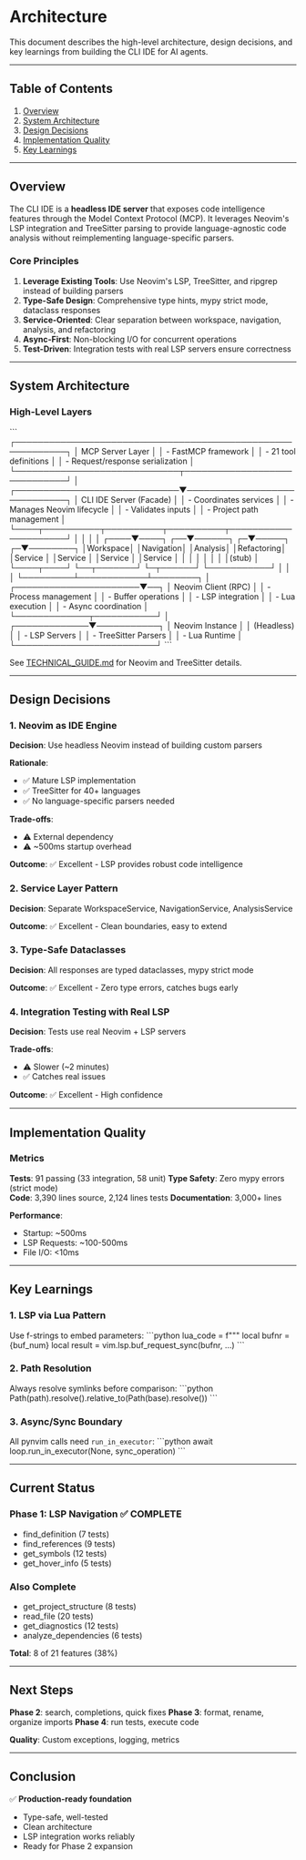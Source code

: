 # Architecture

This document describes the high-level architecture, design decisions, and key learnings from building the CLI IDE for AI agents.

---

## Table of Contents
1. [Overview](#overview)
2. [System Architecture](#system-architecture)
3. [Design Decisions](#design-decisions)
4. [Implementation Quality](#implementation-quality)
5. [Key Learnings](#key-learnings)

---

## Overview

The CLI IDE is a **headless IDE server** that exposes code intelligence features through the Model Context Protocol (MCP). It leverages Neovim's LSP integration and TreeSitter parsing to provide language-agnostic code analysis without reimplementing language-specific parsers.

### Core Principles

1. **Leverage Existing Tools**: Use Neovim's LSP, TreeSitter, and ripgrep instead of building parsers
2. **Type-Safe Design**: Comprehensive type hints, mypy strict mode, dataclass responses
3. **Service-Oriented**: Clear separation between workspace, navigation, analysis, and refactoring
4. **Async-First**: Non-blocking I/O for concurrent operations
5. **Test-Driven**: Integration tests with real LSP servers ensure correctness

---

## System Architecture

### High-Level Layers

\`\`\`
┌───────────────────────────────────────────────────────────┐
│                    MCP Server Layer                       │
│  - FastMCP framework                                       │
│  - 21 tool definitions                                     │
│  - Request/response serialization                          │
└─────────────────────────────┬─────────────────────────────┘
                              │
┌─────────────────────────────▼─────────────────────────────┐
│                 CLI IDE Server (Facade)                   │
│  - Coordinates services                                    │
│  - Manages Neovim lifecycle                                │
│  - Validates inputs                                        │
│  - Project path management                                 │
└────┬──────────┬──────────┬──────────┬─────────────────────┘
     │          │          │          │
┌────▼────┐ ┌──▼──────┐ ┌─▼─────┐ ┌─▼────────┐
│Workspace│ │Navigation│ │Analysis│ │Refactoring│
│Service  │ │Service   │ │Service │ │Service    │
│         │ │          │ │        │ │(stub)     │
└────┬────┘ └──┬───────┘ └─┬──────┘ └───────────┘
     │         │            │
     └─────────┴────────────┴────────┐
                                     │
              ┌──────────────────────▼──┐
              │   Neovim Client (RPC)   │
              │  - Process management   │
              │  - Buffer operations    │
              │  - LSP integration      │
              │  - Lua execution        │
              │  - Async coordination   │
              └─────────────┬───────────┘
                            │
              ┌─────────────▼───────────┐
              │  Neovim Instance        │
              │  (Headless)             │
              │  - LSP Servers          │
              │  - TreeSitter Parsers   │
              │  - Lua Runtime          │
              └─────────────────────────┘
\`\`\`

See [TECHNICAL_GUIDE.md](TECHNICAL_GUIDE.md) for Neovim and TreeSitter details.

---

## Design Decisions

### 1. Neovim as IDE Engine

**Decision**: Use headless Neovim instead of building custom parsers

**Rationale**:
- ✅ Mature LSP implementation
- ✅ TreeSitter for 40+ languages
- ✅ No language-specific parsers needed

**Trade-offs**:
- ⚠️ External dependency
- ⚠️ ~500ms startup overhead

**Outcome**: ✅ Excellent - LSP provides robust code intelligence

### 2. Service Layer Pattern

**Decision**: Separate WorkspaceService, NavigationService, AnalysisService

**Outcome**: ✅ Excellent - Clean boundaries, easy to extend

### 3. Type-Safe Dataclasses

**Decision**: All responses are typed dataclasses, mypy strict mode

**Outcome**: ✅ Excellent - Zero type errors, catches bugs early

### 4. Integration Testing with Real LSP

**Decision**: Tests use real Neovim + LSP servers

**Trade-offs**:
- ⚠️ Slower (~2 minutes)
- ✅ Catches real issues

**Outcome**: ✅ Excellent - High confidence

---

## Implementation Quality

### Metrics

**Tests**: 91 passing (33 integration, 58 unit)
**Type Safety**: Zero mypy errors (strict mode)  
**Code**: 3,390 lines source, 2,124 lines tests
**Documentation**: 3,000+ lines

**Performance**:
- Startup: ~500ms
- LSP Requests: ~100-500ms
- File I/O: <10ms

---

## Key Learnings

### 1. LSP via Lua Pattern

Use f-strings to embed parameters:
\`\`\`python
lua_code = f"""
local bufnr = {buf_num}
local result = vim.lsp.buf_request_sync(bufnr, ...)
\`\`\`

### 2. Path Resolution

Always resolve symlinks before comparison:
\`\`\`python
Path(path).resolve().relative_to(Path(base).resolve())
\`\`\`

### 3. Async/Sync Boundary

All pynvim calls need `run_in_executor`:
\`\`\`python
await loop.run_in_executor(None, sync_operation)
\`\`\`

---

## Current Status

### Phase 1: LSP Navigation ✅ COMPLETE

- find_definition (7 tests)
- find_references (9 tests)  
- get_symbols (12 tests)
- get_hover_info (5 tests)

### Also Complete

- get_project_structure (8 tests)
- read_file (20 tests)
- get_diagnostics (12 tests)
- analyze_dependencies (6 tests)

**Total**: 8 of 21 features (38%)

---

## Next Steps

**Phase 2**: search, completions, quick fixes
**Phase 3**: format, rename, organize imports
**Phase 4**: run tests, execute code

**Quality**: Custom exceptions, logging, metrics

---

## Conclusion

✅ **Production-ready foundation**
- Type-safe, well-tested
- Clean architecture
- LSP integration works reliably
- Ready for Phase 2 expansion
